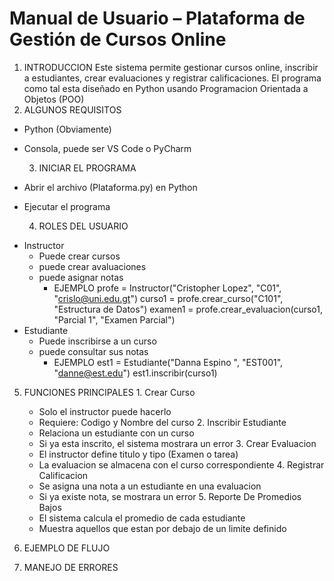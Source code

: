 # Manual de Usuario – Plataforma de Gestión de Cursos Online
 1.  INTRODUCCION
Este sistema permite gestionar cursos online, inscribir a estudiantes, crear evaluaciones y registrar calificaciones. El programa como tal esta diseñado en Python usando Programacion Orientada a Objetos (POO)
 2.  ALGUNOS REQUISITOS
- Python (Obviamente)
- Consola, puede ser VS Code o PyCharm
  
  3. INICIAR EL PROGRAMA
- Abrir el archivo (Plataforma.py) en Python
- Ejecutar el programa
    
  4. ROLES DEL USUARIO
* Instructor
  - Puede crear cursos
  - puede crear avaluaciones
  - puede asignar notas
    + EJEMPLO
       profe = Instructor("Cristopher Lopez", "C01", "crislo@uni.edu.gt")
       curso1 = profe.crear_curso("C101", "Estructura de Datos")
       examen1 = profe.crear_evaluacion(curso1, "Parcial 1", "Examen Parcial")
 * Estudiante
   - Puede inscribirse a un curso
   - puede consultar sus notas
     + EJEMPLO
       est1 = Estudiante("Danna Espino ", "EST001", "danne@est.edu")
       est1.inscribir(curso1)

  5. FUNCIONES PRINCIPALES
    1. Crear Curso
      - Solo el instructor puede hacerlo
      - Requiere: Codigo y Nombre del curso
    2. Inscribir Estudiante
      - Relaciona un estudiante con un curso
      - Si ya esta inscrito, el sistema mostrara un error
    3. Crear Evaluacion
      - El instructor define titulo y tipo (Examen o tarea)
      - La evaluacion se almacena con el curso correspondiente 
    4. Registrar Calificacion
      - Se asigna una nota a un estudiante en una evaluacion
      - Si ya existe nota, se mostrara un error
    5. Reporte De Promedios Bajos
      - El sistema calcula el promedio de cada estudiante
      - Muestra aquellos que estan por debajo de un limite definido
     
  6. EJEMPLO DE FLUJO

      
      
  8. MANEJO DE ERRORES

   
